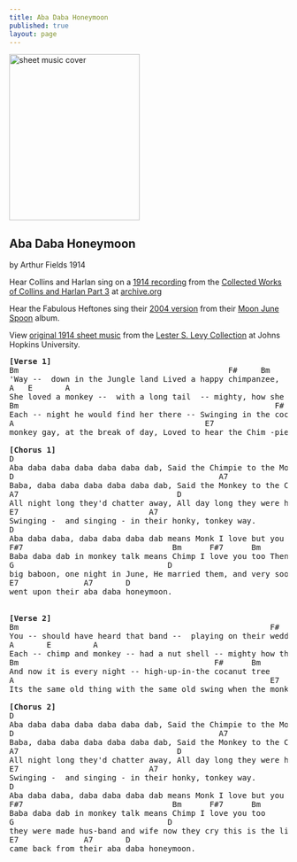 ```yaml
---
title: Aba Daba Honeymoon
published: true
layout: page
---
```


  <div class="content">
<a href="http://levysheetmusic.mse.jhu.edu/cgi-bin/display.cgi?id=151.001.000;pages=5;range=0-4">
<img class="illustration" src="../images/words/aba_daba_honeymoon.jpg" width=236 height=300 alt="sheet music cover">
</a>
<h2>Aba Daba Honeymoon</h2>
by Arthur Fields
1914

Hear Collins and Harlan sing on a <a href="http://www.archive.org/download/CollinsHarlan_part3/CollinsHarlan-TheAbaDabaHoneymoon_64kb.mp3">1914 recording</a> 
from the <a href="http://www.archive.org/audio/audio-details-db.php?collection=78rpms&collectionid=CollinsHarlan_part3">Collected Works of Collins and Harlan Part 3</a>
at <a href="http://www.archive.org">archive.org</a>

Hear the Fabulous Heftones sing their <a href="../recordings/aba_daba_honeymoon.mp3">2004 version</a> 
from their <a href="../moon/index.html">Moon June Spoon</a> album.

View <a href="http://levysheetmusic.mse.jhu.edu/cgi-bin/display.cgi?id=151.001.000;pages=5;range=0-4">original 1914 sheet music</a> from the 
<a href="http://levysheetmusic.mse.jhu.edu/">Lester S. Levy Collection</a> at Johns Hopkins University.
<br clear=left>

<pre>
<b>[Verse 1]</b>
Bm                                             F#     Bm
'Way --  down in the Jungle land Lived a happy chimpanzee,
A   E       A                                               F#
She loved a monkey --  with a long tail  -- mighty, how she loved him
Bm                                                       F#       Bm
Each -- night he would find her there -- Swinging in the coconut tree, And the
A                                         E7                 A7
monkey gay, at the break of day, Loved to hear the Chim -pie say:
 
<b>[Chorus 1]</b>
D                                          
Aba daba daba daba daba daba dab, Said the Chimpie to the Monk,
D                                            A7
Baba, daba daba daba daba daba dab, Said the Monkey to the Chimp.
A7                                  D
All night long they'd chatter away, All day long they were happy and gay,
E7                            A7
Swinging -  and singing - in their honky, tonkey way.
D                             
Aba daba daba, daba daba daba dab means Monk I love but you
F#7                                Bm      F#7      Bm
Baba daba dab in monkey talk means Chimp I love you too Then the
G                                 D                            
big baboon, one night in June, He married them, and very soon They
E7              A7       D
went upon their aba daba honeymoon.

 
<b>[Verse 2]</b>
Bm                                                      F#      Bm
You -- should have heard that band --  playing on their wedding day
A       E         A                                            F#
Each -- chimp and monkey -- had a nut shell -- mighty how they played 'em
Bm                                          F#      Bm
And now it is every night -- high-up-in-the cocanut tree
A                                                       E7               A7
Its the same old thing with the same old swing when the monk and chimpee say

<b>[Chorus 2]</b>
D                                          
Aba daba daba daba daba daba dab, Said the Chimpie to the Monk,
D                                            A7
Baba, daba daba daba daba daba dab, Said the Monkey to the Chimp.
A7                                  D
All night long they'd chatter away, All day long they were happy and gay,
E7                            A7
Swinging -  and singing - in their honky, tonkey way.
D                             
Aba daba daba, daba daba daba dab means Monk I love but you
F#7                                Bm      F#7      Bm
Baba daba dab in monkey talk means Chimp I love you too 
G                                 D                            
they were made hus-band and wife now they cry this is the life -- since they
E7              A7       D
came back from their aba daba honeymoon.
</pre>
